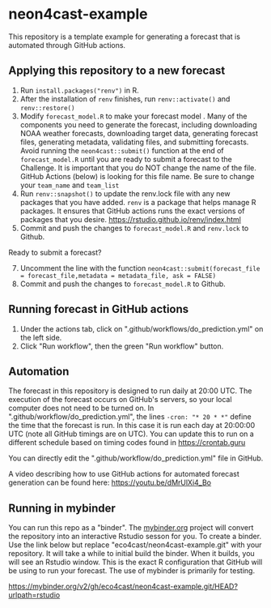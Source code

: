 # neon4cast-example

This repository is a template example for generating a forecast that is automated through GitHub actions.

## Applying this repository to a new forecast

1) Run `install.packages("renv")` in R.
2) After the installation of `renv` finishes, run `renv::activate()` and `renv::restore()`
3) Modify `forecast_model.R` to make your forecast model .  Many of the components you need to generate the forecast, including downloading NOAA weather forecasts, downloading target data, generating forecast files, generating metadata, validating files, and submitting forecasts. Avoid running the `neon4cast::submit()` function at the end of `forecast_model.R` until you are ready to submit a forecast to the Challenge.  It is important that you do NOT change the name of the file.  GitHub Actions (below) is looking for this file name. Be sure to change your `team_name` and `team_list`
4) Run `renv::snapshot()` to update the renv.lock file with any new packages that you have added.  `renv` is a package that helps manage R packages.  It ensures that GitHub actions runs the exact versions of packages that you desire. https://rstudio.github.io/renv/index.html
6) Commit and push the changes to `forecast_model.R` and `renv.lock` to Github. 

Ready to submit a forecast?

7) Uncomment the line with the function `neon4cast::submit(forecast_file = forecast_file,metadata = metadata_file, ask = FALSE)`
8) Commit and push the changes to `forecast_model.R` to Github. 

## Running forecast in GitHub actions

1) Under the actions tab, click on ".github/workflows/do_prediction.yml" on the left side.
2) Click "Run workflow", then the green "Run workflow" button. 

## Automation

The forecast in this repository is designed to run daily at 20:00 UTC.  The execution of the forecast occurs on GitHub's servers, so your local computer does not need to be turned on.  In ".github/workflow/do_prediction.yml", the lines `-cron: "* 20 * *"` define the time that the forecast is run.  In this case it is run each day at 20:00:00 UTC (note all GitHub timings are on UTC).  You can update this to run on a different schedule based on timing codes found in https://crontab.guru

You can directly edit the ".github/workflow/do_prediction.yml" file in GitHub.

A video describing how to use GitHub actions for automated forecast generation can be found here: https://youtu.be/dMrUlXi4_Bo

## Running in mybinder

You can run this repo as a "binder".  The [mybinder.org](https://mybinder.org) project will convert the repository into an interactive Rstudio sesson for you. To create a binder.  Use the link below but replace "eco4cast/neon4cast-example.git" with your repository.  It will take a while to initial build the binder.  When it builds, you will see an Rstudio window.  This is the exact R configuration that GitHub will be using to run your forecast.  The use of mybinder is primarily for testing.

https://mybinder.org/v2/gh/eco4cast/neon4cast-example.git/HEAD?urlpath=rstudio
